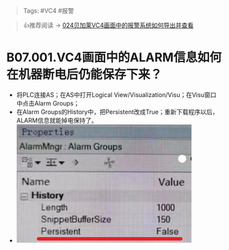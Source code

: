 > Tags: #VC4 #报警

> 👍推荐阅读 → [024贝加莱VC4画面中的报警系统如何导出并查看](024贝加莱VC4画面中的报警系统如何导出并查看.md)
# B07.001.VC4画面中的ALARM信息如何在机器断电后仍能保存下来？

- 将PLC连接AS；在AS中打开Logical View/Visualization/Visu；在Visu窗口中点击Alarm Groups；
- 在Alarm Groups的History中，把Persistent改成True；重新下载程序以后，ALARM信息就能掉电保持了。
- ![Img](./FILES/001VC4画面中的ALARM信息如何在机器断电后仍能保存下来？.md/img-20220530142436.png)
